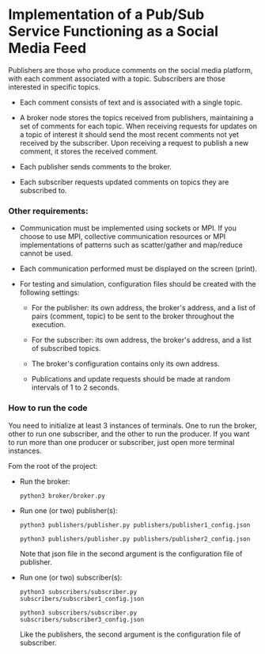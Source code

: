 # Implementation of a Pub/Sub Service Functioning as a Social Media Feed

Publishers are those who produce comments on the social media platform, with each comment associated with a topic. Subscribers are those interested in specific topics.

- Each comment consists of text and is associated with a single topic.

- A broker node stores the topics received from publishers, maintaining a set of comments for each topic. When receiving requests for updates on a topic of interest it should send the most recent comments not yet received by the subscriber. Upon receiving a request to publish a new comment, it stores the received comment.

- Each publisher sends comments to the broker.

- Each subscriber requests updated comments on topics they are subscribed to.

### Other requirements:

- Communication must be implemented using sockets or MPI. If you choose to use MPI, collective communication resources or MPI implementations of patterns such as scatter/gather and map/reduce cannot be used.

- Each communication performed must be displayed on the screen (print).

- For testing and simulation, configuration files should be created with the following settings:

    - For the publisher: its own address, the broker's address, and a list of pairs (comment, topic) to be sent to the broker throughout the execution.

    - For the subscriber: its own address, the broker's address, and a list of subscribed topics.

    - The broker's configuration contains only its own address.

    - Publications and update requests should be made at random intervals of 1 to 2 seconds.

### How to run the code

You need to initialize at least 3 instances of terminals. One to run the broker, other to run one subscriber, and the other to run the producer. If you want to run more than one producer or subscriber, just open more terminal instances.

Fom the root of the project:

- Run the broker:
    ```
    python3 broker/broker.py
    ```
- Run one (or two) publisher(s):
    ```
    python3 publishers/publisher.py publishers/publisher1_config.json 
    ```

    ```
    python3 publishers/publisher.py publishers/publisher2_config.json 
    ```

    Note that json file in the second argument is the configuration file of publisher.

- Run one (or two) subscriber(s):
    ```
    python3 subscribers/subscriber.py subscribers/subscriber1_config.json
    ```

    ```
    python3 subscribers/subscriber.py subscribers/subscriber3_config.json
    ```

    Like the publishers, the second argument is the configuration file of subscriber.

